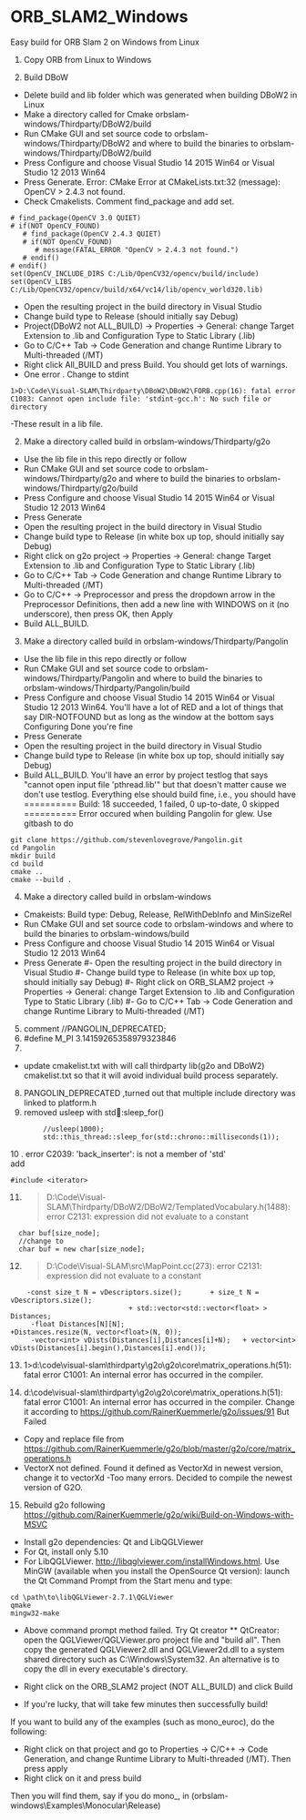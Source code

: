 # ORB_SLAM2_Windows
Easy build for ORB Slam 2 on Windows from Linux

1. Copy ORB from Linux to Windows

2. Build DBoW
- Delete build and lib folder which was generated when building DBoW2 in Linux
- Make a directory called for Cmake orbslam-windows/Thirdparty/DBoW2/build
- Run CMake GUI and set source code to orbslam-windows/Thirdparty/DBoW2 and where to build the binaries to orbslam-windows/Thirdparty/DBoW2/build
- Press Configure and choose Visual Studio 14 2015 Win64 or Visual Studio 12 2013 Win64
- Press Generate. Error: CMake Error at CMakeLists.txt:32 (message):  OpenCV > 2.4.3 not found.
- Check Cmakelists. Comment find_package and add set.

```
# find_package(OpenCV 3.0 QUIET)
# if(NOT OpenCV_FOUND)
   # find_package(OpenCV 2.4.3 QUIET)
   # if(NOT OpenCV_FOUND)
      # message(FATAL_ERROR "OpenCV > 2.4.3 not found.")
   # endif()
# endif()
set(OpenCV_INCLUDE_DIRS C:/Lib/OpenCV32/opencv/build/include)
set(OpenCV_LIBS C:/Lib/OpenCV32/opencv/build/x64/vc14/lib/opencv_world320.lib)
```

- Open the resulting project in the build directory in Visual Studio
- Change build type to Release (should initially say Debug)
- Project(DBoW2 not ALL_BUILD) -> Properties -> General: change Target Extension to .lib and Configuration Type to Static Library (.lib)
- Go to C/C++ Tab -> Code Generation and change Runtime Library to Multi-threaded (/MT)
- Right click All_BUILD and press Build. You should get lots of warnings.
- One error . Change to stdint
```
1>D:\Code\Visual-SLAM\Thirdparty\DBoW2\DBoW2\FORB.cpp(16): fatal error C1083: Cannot open include file: 'stdint-gcc.h': No such file or directory
```
-These result in a lib file.

2. Make a directory called build in orbslam-windows/Thirdparty/g2o
- Use the lib file in this repo directly or follow
- Run CMake GUI and set source code to orbslam-windows/Thirdparty/g2o and where to build the binaries to orbslam-windows/Thirdparty/g2o/build
- Press Configure and choose Visual Studio 14 2015 Win64 or Visual Studio 12 2013 Win64
- Press Generate
- Open the resulting project in the build directory in Visual Studio
- Change build type to Release (in white box up top, should initially say Debug)
- Right click on g2o project -> Properties -> General: change Target Extension to .lib and Configuration Type to Static Library (.lib)
- Go to C/C++ Tab -> Code Generation and change Runtime Library to Multi-threaded (/MT)
- Go to C/C++ -> Preprocessor and press the dropdown arrow in the Preprocessor Definitions, then add a new line with WINDOWS on it (no underscore), then press OK, then Apply
- Build ALL_BUILD.

3. Make a directory called build in orbslam-windows/Thirdparty/Pangolin
- Use the lib file in this repo directly or follow
- Run CMake GUI and set source code to orbslam-windows/Thirdparty/Pangolin and where to build the binaries to orbslam-windows/Thirdparty/Pangolin/build
- Press Configure and choose Visual Studio 14 2015 Win64 or Visual Studio 12 2013 Win64. You'll have a lot of RED and a lot of things that say DIR-NOTFOUND but as long as the window at the bottom says Configuring Done you're fine
- Press Generate
- Open the resulting project in the build directory in Visual Studio
- Change build type to Release (in white box up top, should initially say Debug)
- Build ALL_BUILD. You'll have an error by project testlog that says "cannot open input file 'pthread.lib'" but that doesn't matter cause we don't use testlog. Everything else should build fine, i.e., you should have
========== Build: 18 succeeded, 1 failed, 0 up-to-date, 0 skipped ==========
Error occured when building Pangolin for glew. Use gitbash to do 
```
git clone https://github.com/stevenlovegrove/Pangolin.git
cd Pangolin
mkdir build
cd build
cmake ..
cmake --build .
```

4. Make a directory called build in orbslam-windows
- Cmakeists: Build type: Debug, Release, RelWithDebInfo and MinSizeRel
- Run CMake GUI and set source code to orbslam-windows and where to build the binaries to orbslam-windows/build
- Press Configure and choose Visual Studio 14 2015 Win64 or Visual Studio 12 2013 Win64
- Press Generate
#- Open the resulting project in the build directory in Visual Studio
#- Change build type to Release (in white box up top, should initially say Debug)
#- Right click on ORB_SLAM2 project -> Properties -> General: change Target Extension to .lib and Configuration Type to Static Library (.lib)
#- Go to C/C++ Tab -> Code Generation and change Runtime Library to Multi-threaded (/MT)

5. comment //PANGOLIN_DEPRECATED;
6. #define M_PI 3.14159265358979323846
7. 
- update cmakelist.txt with will call thirdparty lib(g2o and DBoW2) cmakelist.txt so that it will avoid individual build process separately.
8. PANGOLIN_DEPRECATED ,turned out that multiple include directory was linked to platform.h
9. removed usleep with std:thread::sleep_for() 
```
        //usleep(1000);
		std::this_thread::sleep_for(std::chrono::milliseconds(1));
```
10 . error C2039: 'back_inserter': is not a member of 'std'  
add
```
#include <iterator>
```
11. >D:\Code\Visual-SLAM\Thirdparty/DBoW2/DBoW2/TemplatedVocabulary.h(1488): error C2131: expression did not evaluate to a constant
```
  char buf[size_node]; 
  //change to
  char buf = new char[size_node]; 
```

12. >D:\Code\Visual-SLAM\src\MapPoint.cc(273): error C2131: expression did not evaluate to a constant
```
    -const size_t N = vDescriptors.size();		 + size_t N = vDescriptors.size();
							 + std::vector<std::vector<float> > Distances;
     -float Distances[N][N];		                 +Distances.resize(N, vector<float>(N, 0));
     -vector<int> vDists(Distances[i],Distances[i]+N);	 + vector<int> vDists(Distances[i].begin(),Distances[i].end());
```
13. 1>d:\code\visual-slam\thirdparty\g2o\g2o\core\matrix_operations.h(51): fatal error C1001: An internal error has occurred in the compiler.

14. d:\code\visual-slam\thirdparty\g2o\g2o\core\matrix_operations.h(51): fatal error C1001: An internal error has occurred in the compiler.
Change it according to https://github.com/RainerKuemmerle/g2o/issues/91
But Failed
- Copy and replace file from https://github.com/RainerKuemmerle/g2o/blob/master/g2o/core/matrix_operations.h
- VectorX not defined. Found it defined as VectorXd in newest version, change it to vectorXd
-Too many errors. Decided to compile the newest version of G2O.


15. Rebuild g2o following https://github.com/RainerKuemmerle/g2o/wiki/Build-on-Windows-with-MSVC
- Install g2o dependencies: Qt and LibQGLViewer 
- For Qt, install only 5.10
- For LibQGLViewer. http://libqglviewer.com/installWindows.html. Use MinGW (available when you install the OpenSource Qt version): launch the Qt Command Prompt from the Start menu and type:
```
cd \path\to\libQGLViewer-2.7.1\QGLViewer
qmake
mingw32-make
```
- Above command prompt method failed. Try Qt creator
** QtCreator: open the QGLViewer/QGLViewer.pro project file and "build all".  Then copy the generated QGLViewer2.dll and QGLViewer2d.dll to a system shared directory such as C:\Windows\System32. An alternative is to copy the dll in every executable's directory.

- Right click on the ORB_SLAM2 project (NOT ALL_BUILD) and click Build
- If you're lucky, that will take few minutes then successfully build!

If you want to build any of the examples (such as mono_euroc), do the following:

- Right click on that project and go to Properties -> C/C++ -> Code Generation, and change Runtime Library to Multi-threaded (/MT). Then press apply
- Right click on it and press build

Then you will find them, say if you do mono_, in (orbslam-windows\Examples\Monocular\Release)
